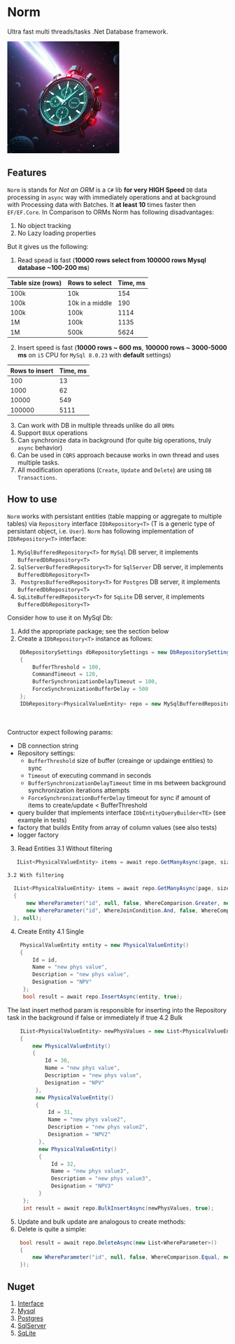 # Norm

Ultra fast multi threads/tasks .Net Database framework.

![Norm logo](img/logo/ai_3_sm.jpg)

## Features

`Norm` is stands for *Not an ORM* is a `C#` lib **for very HIGH Speed** `DB` data processing in `async` way with immediately operations and at background with Processing data with Batches. It **at least 10** times faster then `EF/EF.Core`. In Comparison to ORMs Norm has following disadvantages:

1. No object tracking
2. No Lazy loading properties

But it gives us the following:
1. Read spead is fast (**10000 rows select from 100000 rows Mysql database ~100-200 ms**)

| Table size (rows)  | Rows to select   | Time, ms |
| ------------------ | ---------------- | -------- |
| 100k               | 10k              | 154      |
| 100k               | 10k in a middle  | 190      |
| 100k               | 100k             | 1114     |
| 1M                 | 100k             | 1135     |
| 1M                 | 500k             | 5624     |

2. Insert speed is fast (**10000 rows ~ 600 ms**, **100000 rows ~ 3000-5000 ms** on `i5` CPU for `MySql 8.0.23` with **default** settings)

| Rows to insert     | Time, ms |
| ------------------ | -------- |
| 100                | 13       |
| 1000               | 62       |
| 10000              | 549      |
| 100000             | 5111     |

3. Can work with DB in multiple threads unlike do all `ORMs`
4. Support `BULK` operations
5. Can synchronize data in background (for quite big operations, truly `async` behavior)
6. Can be used in `CQRS` approach because works in own thread and uses multiple tasks.
7. All modification operations (`Create`, `Update` and `Delete`) are using `DB Transactions`. 

## How to use

`Norm` works with persistant entities (table mapping or aggregate to multiple tables) via `Repository` interface `IDbRepository<T>` (T is a generic type of persistant object, i.e. `User`). `Norm` has following implementation of `IDbRepository<T>` interface:
1. `MySqlBufferedRepository<T>` for `MySql` DB server, it implements `BufferedDbRepository<T>`
2. `SqlServerBufferedRepository<T>` for `SqlServer` DB server, it implements `BufferedDbRepository<T>`
3. ` PostgresBufferedRepository<T>` for `Postgres` DB server, it implements `BufferedDbRepository<T>`
4. `SqLiteBufferedRepository<T>` for `SqLite` DB server, it implements `BufferedDbRepository<T>`

Consider how to use it on MySql Db:

1. Add the appropriate package; see the section below
2. Create a `IDbRepository<T>` instance as follows:
```csharp
    DbRepositorySettings dbRepositorySettings = new DbRepositorySettings()
    {
        BufferThreshold = 100,
        CommandTimeout = 120,
        BufferSynchronizationDelayTimeout = 100,
        ForceSynchronizationBufferDelay = 500
    };
    IDbRepository<PhysicalValueEntity> repo = new MySqlBufferedRepository<PhysicalValueEntity>(ConnectionString, dbRepositorySettings,
                                                                                               new PhysicalValueQueryBuilder(),
                                                                                               PhysicalValueFactory.Create, new NullLoggerFactory());
```

Contructor expect following params:
* DB connection string
* Repository settings:
  - `BufferThreshold` size of buffer (creainge or updainge entities) to sync
  - `Timeout` of executing command in seconds
  - `BufferSynchronizationDelayTimeout` time in ms between background synchronization iterations attempts
  - `ForceSynchronizationBufferDelay` timeout for sync if amount of items to create/update < BufferThreshold
* query builder that implements interface `IDbEntityQueryBuilder<TE>` (see example in tests)
* factory that builds Entity from array of column values (see also tests)
* logger factory

 3. Read Entities
    3.1 Without filtering
 ```csharp
    IList<PhysicalValueEntity> items = await repo.GetManyAsync(page, size, new List<WhereParameter>(), null);
 ```
    3.2 With filtering
 ```csharp
   IList<PhysicalValueEntity> items = await repo.GetManyAsync(page, size, new List<WhereParameter>()
   {
       new WhereParameter("id", null, false, WhereComparison.Greater, new List<object>(){lowerIdValue}, false),
       new WhereParameter("id", WhereJoinCondition.And, false, WhereComparison.Less, new List<object>(){upperIdValue}, false)
   }, null);
 ```
4. Create Entity
4.1 Single
```csharp
    PhysicalValueEntity entity = new PhysicalValueEntity()
    {
        Id = id,
        Name = "new phys value",
        Description = "new phys value",
        Designation = "NPV"
     };
     bool result = await repo.InsertAsync(entity, true);
```
The last insert method param is responsible for inserting into the Repository task in the background if false or immediately if true
4.2 Bulk
```csharp
    IList<PhysicalValueEntity> newPhysValues = new List<PhysicalValueEntity>()
    {
        new PhysicalValueEntity()
        {
            Id = 30,
            Name = "new phys value",
            Description = "new phys value",
            Designation = "NPV"
         },
         new PhysicalValueEntity()
         {
             Id = 31,
             Name = "new phys value2",
             Description = "new phys value2",
             Designation = "NPV2"
          },
          new PhysicalValueEntity()
          {
              Id = 32,
              Name = "new phys value3",
              Description = "new phys value3",
              Designation = "NPV3"
          }
     };
     int result = await repo.BulkInsertAsync(newPhysValues, true);
```
5. Update and bulk update are analogous to create methods:
6. Delete is quite a simple:
```csharp
    bool result = await repo.DeleteAsync(new List<WhereParameter>()
    {
        new WhereParameter("id", null, false, WhereComparison.Equal, new List<object>(){newPhysValue.Id})
    });
```

## Nuget

1. [Interface](https://www.nuget.org/packages/Wissance.nOrm/)
2. [Mysql](https://www.nuget.org/packages/Wissance.nOrm.MySql/)
3. [Postgres](https://www.nuget.org/packages/Wissance.nOrm.Postgres/)
4. [SqlServer](https://www.nuget.org/packages/Wissance.nOrm.SqlServer/)
5. [SqLite](https://www.nuget.org/packages/Wissance.nOrm.Sqlite/)

